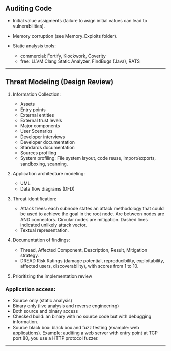 ## Auditing Code

* Initial value assigments (failure to asign initial values can lead to vulnerabilities).

* Memory corruption (see Memory_Exploits folder).

* Static analysis tools:
    - commercial: Fortify, Klockwork, Coverity
    - free: LLVM Clang Static Analyzer, FindBugs (Java), RATS


----

## Threat Modeling (Design Review)

1. Information Collection:
    * Assets
    * Entry points
    * External entities
    * External trust levels
    * Major components
    * User Scenarios

    - Developer interviews
    - Developer documentation
    - Standards documentation
    - Sources profiling
    - System profiling: File system layout, code reuse, import/exports, sandboxing, scanning.

2. Application architecture modeling:
    - UML
    - Data flow diagrams (DFD)

3. Threat identification:
    - Attack trees: each subnode states an attack methodology that could be used to achieve the goal in the root node. Arc between nodes are AND connectors. Circular nodes are mitigation. Dashed lines indicated unlikely attack vector.
    - Textual representation.

4. Documentation of findings:
    - Thread, Affected Component, Description, Result, Mitigation strategy.
    - DREAD Risk Ratings (damage potential, reproducibility, exploitability, affected users, discoverability), with scores from 1 to 10.


5. Prioritizing the implementation review


### Application access:
* Source only (static analysis)
* Binary only (live analysis and reverse engineering)
* Both source and binary access
* Checked build: an binary with no source code but with debugging information.
* Source black box: black box and fuzz testing (example: web applications). Example: auditing a web server with entry point at TCP port 80, you use a HTTP protocol fuzzer.

----
